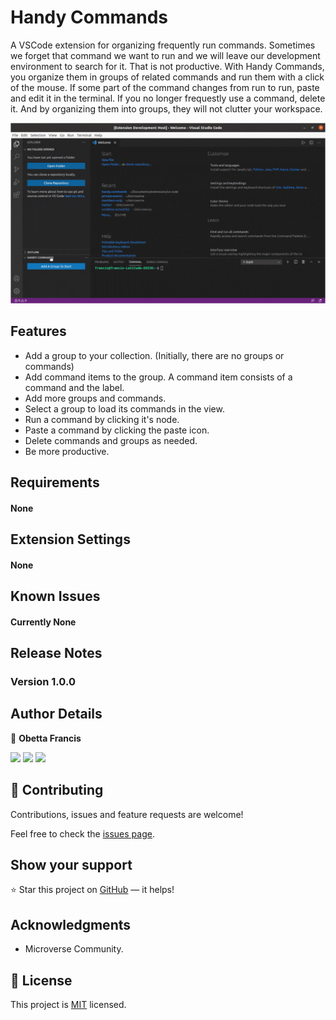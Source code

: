 # Handy Commands

A VSCode extension for organizing frequently run commands.
Sometimes we forget that command we want to run and we will leave our development environment to search for it. That is not productive. With Handy Commands, you organize them in groups of related commands and run them with a click of the mouse. If some part of the command changes from run to run, paste and edit it in the terminal. If you no longer frequestly use a command, delete it. And by organizing them into groups, they will not clutter your workspace.

![screenshot](./assets/screenshot.gif)

## Features

- Add a group to your collection. (Initially, there are no groups or commands)
- Add command items to the group. A command item consists of a command and the label.
- Add more groups and commands.
- Select a group to load its commands in the view.
- Run a command by clicking it's node.
- Paste a command by clicking the paste icon.
- Delete commands and groups as needed.
- Be more productive.

## Requirements

#### None

## Extension Settings

#### None

## Known Issues

#### Currently None

## Release Notes

### Version 1.0.0

## Author Details

👤 **Obetta Francis**

[![](https://img.shields.io/badge/GitHub-100000?style=for-the-badge&logo=github&logoColor=white)](https://github.com/chasscepts) [![](https://img.shields.io/badge/Twitter-1DA1F2?style=for-the-badge&logo=twitter&logoColor=white)](https://twitter.com/chasscepts) [![](https://img.shields.io/badge/LinkedIn-0077B5?style=for-the-badge&logo=linkedin&logoColor=white)](https://www.linkedin.com/in/chasscepts/)

## 🤝 Contributing

Contributions, issues and feature requests are welcome!

Feel free to check the [issues page](https://github.com/chasscepts/handy-commands/issues).

## Show your support

⭐ Star this project on [GitHub](https://github.com/chasscepts/handy-commands/) — it helps!

## Acknowledgments

- Microverse Community.

## 📝 License

This project is [MIT](./LICENSE) licensed.
